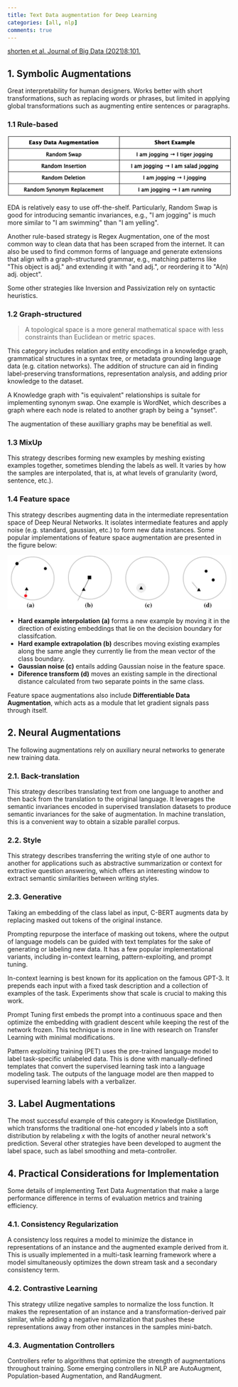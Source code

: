 ```yaml
---
title: Text Data augmentation for Deep Learning
categories: [all, nlp]
comments: true
---
```


[shorten et al. Journal of Big Data (2021)8:101.](https://doi.org/10.1186/s40537-021-00492-0)

## 1. Symbolic Augmentations

Great interpretability for human designers. Works better with short transformations, such as replacing words or phrases, but limited in applying global transformations such as augmenting entire sentences or paragraphs.

### 1.1 Rule-based

![Easy Data Augmentations](../assets/img/2023-02-07-text-augmentation/easy_data_augmentation.jpg)

EDA is relatively easy to use off-the-shelf. Particularly, Random Swap is good for introducing semantic invariances, e.g., "I am jogging" is much more similar to "I am swimming" than "I am yelling".

Another rule-based strategy is Regex Augmentation, one of the most common way to clean data that has been scraped from the internet. It can also be used to find common forms of language and generate extensions that align with a graph-structured grammar, e.g., matching patterns like "This object is adj." and extending it with "and adj.", or reordering it to "A(n) adj. object".

Some other strategies like Inversion and Passivization rely on syntactic heuristics.

### 1.2 Graph-structured

> A topological space is a more general mathematical space with less constraints than Euclidean or metric spaces.

This category includes relation and entity encodings in a knowledge graph, grammatical structures in a syntax tree, or metadata grounding language data (e.g. citation networks). The addition of structure can aid in finding label-preserving transformations, representation analysis, and adding prior knowledge to the dataset.

A Knowledge graph with "is equivalent" relationships is suitale for implementing synonym swap. One example is WordNet, which describes a graph where each node is related to another graph by being a "synset".

The augmentation of these auxilliary graphs may be benefitial as well.

### 1.3 MixUp

This strategy describes forming new examples by meshing existing examples together, sometimes blending the labels as well. It varies by how the samples are interpolated, that is, at what levels of granularity (word, sentence, etc.).

### 1.4 Feature space

This strategy describes augmenting data in the intermediate representation space of Deep Neural Networks. It isolates intermediate features and apply noise (e.g. standard, gaussian, etc.) to form new data instances. Some popular implementations of feature space augmentation are presented in the figure below:

![Directions for feature space augmentation explored in MODALS](../assets/img/2023-02-07-text-augmentation/feat_aug_modals.jpg)

- **Hard example interpolation (a)** forms a new example by moving it in the direction of existing embeddings that lie on the decision boundary for classifcation.
- **Hard example extrapolation (b)** describes moving existing examples along the same angle they currently lie from the mean vector of the class boundary.
- **Gaussian noise (c)** entails adding Gaussian noise in the feature space.
- **Diference transform (d)** moves an existing sample in the directional distance calculated from two separate points in the same class.

Feature space augmentations also include **Differentiable Data Augmentation**, which acts as a module that let gradient signals pass through itself.

## 2. Neural Augmentations

The following augmentations rely on auxiliary neural networks to generate new training data.

### 2.1. Back-translation

This strategy describes translating text from one language to another and then back from the translation to the original language. It leverages the semantic invariances encoded in supervised translation datasets to produce semantic invariances for the sake of augmentation. In machine translation, this is a convenient way to obtain a sizable parallel corpus.

### 2.2. Style

This strategy describes transferring the writing style of one author to another for applications such as abstractive summarization or context for extractive question answering, which offers an interesting window to extract semantic similarities between writing styles.

### 2.3. Generative

Taking an embedding of the class label as input, C-BERT augments data by replacing masked out tokens of the original instance.

Prompting repurpose the interface of masking out tokens, where the output of language models can be guided with text templates for the sake of generating or labeling new data. It has a few popular implementational variants, including in-context learning, pattern-exploiting, and prompt tuning.

In-context learning is best known for its application on the famous GPT-3. It prepends each input with a fixed task description and a collection of examples of the task. Experiments show that scale is crucial to making this work.

Prompt Tuning first embeds the prompt into a continuous space and then optimize the embedding with gradient descent while keeping the rest of the network frozen. This technique is more in line with research on Transfer Learning with minimal modifications.

Pattern exploiting training (PET) uses the pre-trained language model to label task-specific unlabeled data. This is done with manually-defined templates that convert the supervised learning task into a language modeling task. The outputs of the language model are then mapped to supervised learning labels with a verbalizer.

## 3. Label Augmentations

The most successful example of this category is Knowledge Distillation, which transforms the traditional one-hot encoded $y$ labels into a soft distribution by relabeling $x$ with the logits of another neural network's prediction. Several other strategies have been developed to augment the label space, such as label smoothing and meta-controller.

## 4. Practical Considerations for Implementation

Some details of implementing Text Data Augmentation that make a large performance difference in terms of evaluation metrics and training efficiency.

### 4.1. Consistency Regularization

A consistency loss requires a model to minimize the distance in representations of an instance and the augmented example derived from it. This is usually implemented in a multi-task learning framework where a model simultaneously optimizes the down stream task and a secondary consistency term.

### 4.2. Contrastive Learning

This strategy utilize negative samples to normalize the loss function. It makes the representation of an instance and a transformation-derived pair similar, while adding a negative normalization that pushes these representations away from other instances in the samples mini-batch.

### 4.3. Augmentation Controllers

Controllers refer to algorithms that optimize the strength of augmentations throughout training. Some emerging controllers in NLP are AutoAugment, Population-based Augmentation, and RandAugment.
